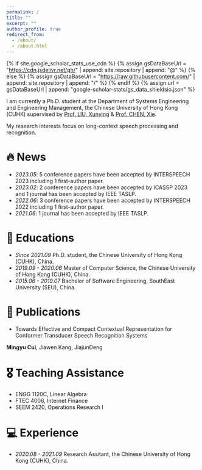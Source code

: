 ```yaml
---
permalink: /
title: ""
excerpt: ""
author_profile: true
redirect_from: 
  - /about/
  - /about.html
---
```


{% if site.google_scholar_stats_use_cdn %}
{% assign gsDataBaseUrl = "https://cdn.jsdelivr.net/gh/" | append: site.repository | append: "@" %}
{% else %}
{% assign gsDataBaseUrl = "https://raw.githubusercontent.com/" | append: site.repository | append: "/" %}
{% endif %}
{% assign url = gsDataBaseUrl | append: "google-scholar-stats/gs_data_shieldsio.json" %}

<span class='anchor' id='about-me'></span>

I am currently a Ph.D. student at the Department of Systems Engineering and Engineering Management, the Chinese University of Hong Kong (CUHK) supervised by <a href='https://www1.se.cuhk.edu.hk/~xyliu/'>Prof. LIU, Xunying</a> & <a href='https://chenxie95.github.io/'>Prof. CHEN, Xie</a>. 

My research interests focus on long-context speech processing and recognition.



# 🔥 News
- *2023.05*: 5 conference papers have been accepted by INTERSPEECH 2023 including 1 first-author paper. 
- *2023.02*: 2 conference papers have been accepted by ICASSP 2023 and 1 journal has been accepted by IEEE TASLP.
- *2022.06*: 3 conference papers have been accepted by INTERSPEECH 2022 including 1 first-author paper.
- *2021.06*: 1 journal has been accepted by IEEE TASLP.

# 📖 Educations
- *Since 2021.09* Ph.D. student, the Chinese University of Hong Kong (CUHK), China.
- *2019.09 - 2020.06* Master of Computer Science, the Chinese University of Hong Kong (CUHK), China.
- *2015.06 - 2019.07* Bachelor of Software Engineering, SouthEast University (SEU), China. 

# 📝 Publications 
- Towards Effective and Compact Contextual Representation for Conformer Transducer Speech Recognition Systems

**Mingyu Cui**, Jiawen Kang, JiajunDeng

# 🎖 Teaching Assistance
- ENGG 1120C, Linear Algebra
- FTEC 4006, Internet Finance
- SEEM 2420, Operations Research I 


# 💻 Experience
- *2020.08 - 2021.09* Research Assitant, the Chinese University of Hong Kong (CUHK), China.
